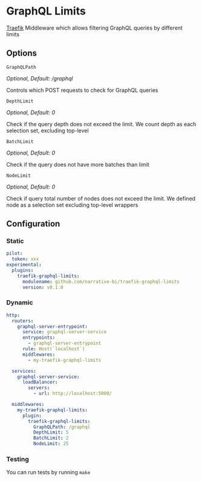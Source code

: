 # GraphQL Limits

[Traefik](https://github.com/traefik/traefik) Middleware which allows filtering GraphQL queries by different limits

## Options

`GraphQLPath`

*Optional, Default: /graphql*

Controls which POST requests to check for GraphQL queries

`DepthLimit`

*Optional, Default: 0*

Check if the query depth does not exceed the limit. We count depth as each selection set, excluding top-level

`BatchLimit`

*Optional, Default: 0*

Check if the query does not have more batches than limit

`NodeLimit`

*Optional, Default: 0*

Check if query total number of nodes does not exceed the limit. We defined node as a selection set excluding top-level wrappers

## Configuration


### Static

```yaml
pilot:
  token: xxx
experimental:
  plugins:
    traefik-graphql-limits:
      modulename: github.com/narrative-bi/traefik-graphql-limits
      version: v0.1.0
```

### Dynamic

```yaml
http:
  routers:
    graphql-server-entrypoint:
      service: graphql-server-service
      entrypoints:
        - graphql-server-entrypoint
      rule: Host(`localhost`)
      middlewares:
        - my-traefik-graphql-limits

  services:
    graphql-server-service:
      loadBalancer:
        servers:
          - url: http://localhost:5000/

  middlewares:
    my-traefik-graphql-limits:
      plugin:
        traefik-graphql-limits:
          GraphQLPath: /graphql
          DepthLimit: 5
          BatchLimit: 2
          NodeLimit: 25
```


### Testing

You can run tests by running `make`
